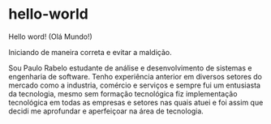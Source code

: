 # hello-world
Hello word! (Olá Mundo!)

Iniciando de maneira correta e evitar a maldição.

Sou Paulo Rabelo estudante de análise e desenvolvimento de sistemas e engenharia de software.
Tenho experiência anterior em diversos setores do mercado como a industria, comércio e serviços e sempre fui um entusiasta da tecnologia, mesmo sem formação tecnológica fiz implementação tecnológica em todas as empresas e setores nas quais atuei e foi assim que decidi me aprofundar e aperfeiçoar na área de tecnologia.
